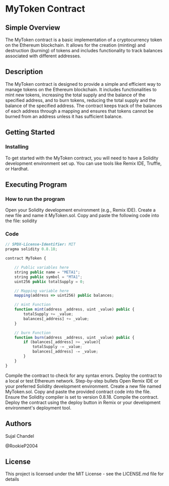 # MyToken Contract

## Simple Overview

The MyToken contract is a basic implementation of a cryptocurrency token on the Ethereum blockchain. It allows for the creation (minting) and destruction (burning) of tokens and includes functionality to track balances associated with different addresses.

## Description

The MyToken contract is designed to provide a simple and efficient way to manage tokens on the Ethereum blockchain. It includes functionalities to mint new tokens, increasing the total supply and the balance of the specified address, and to burn tokens, reducing the total supply and the balance of the specified address. The contract keeps track of the balances of each address through a mapping and ensures that tokens cannot be burned from an address unless it has sufficient balance.

## Getting Started

### Installing

To get started with the MyToken contract, you will need to have a Solidity development environment set up. You can use tools like Remix IDE, Truffle, or Hardhat.

## Executing Program

### How to run the program

Open your Solidity development environment (e.g., Remix IDE).
Create a new file and name it MyToken.sol.
Copy and paste the following code into the file:
solidity

### Code
```javascript
// SPDX-License-Identifier: MIT
pragma solidity 0.8.18;

contract MyToken {

    // Public variables here
    string public name = "META1";
    string public symbol = "MTA1";
    uint256 public totalSupply = 0;

    // Mapping variable here
    mapping(address => uint256) public balances;

    // mint Function
    function mint(address _address, uint _value) public {
        totalSupply += _value;
        balances[_address] += _value;
    }

    // burn Function
    function burn(address _address, uint _value) public {
        if (balances[_address] >= _value){
            totalSupply -= _value;
            balances[_address] -= _value;
        } 
    }
}

```
Compile the contract to check for any syntax errors.
Deploy the contract to a local or test Ethereum network.
Step-by-step bullets
Open Remix IDE or your preferred Solidity development environment.
Create a new file named MyToken.sol.
Copy and paste the provided contract code into the file.
Ensure the Solidity compiler is set to version 0.8.18.
Compile the contract.
Deploy the contract using the deploy button in Remix or your development environment's deployment tool.

## Authors

Sujal Chandel

@RookieP2004

## License

This project is licensed under the MIT License - see the LICENSE.md file for details
